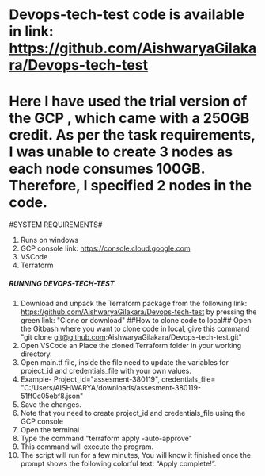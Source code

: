# Devops-tech-test code is available in link: https://github.com/AishwaryaGilakara/Devops-tech-test
# Here I have used the trial version of the GCP , which came with a 250GB credit. As per the task requirements, I was unable to create 3 nodes as each node consumes 100GB. Therefore, I specified 2 nodes in the code. 

#SYSTEM REQUIREMENTS#

1. Runs on windows
2. GCP console link: https://console.cloud.google.com
3. VSCode
4. Terraform

#####    RUNNING DEVOPS-TECH-TEST    #########

1. Download and unpack the Terraform package from the following link: https://github.com/AishwaryaGilakara/Devops-tech-test by pressing the green link: "Clone or download"
##How to clone code to local##
Open the Gitbash where you want to clone code in local, give this command "git clone git@github.com:AishwaryaGilakara/Devops-tech-test.git"
2. Open VSCode an Place the cloned Terraform folder in your working directory.
3. Open main.tf file, inside the file need to update the variables for project_id and credentials_file with your own values.
4. Example- Project_id="assesment-380119", credentials_file= "C:/Users/AISHWARYA/downloads/assesment-380119-51ff0c05ebf8.json"
5. Save the changes.
5. Note that you need to create project_id and credentials_file using the GCP console
6. Open the terminal 
7. Type the command "terraform apply -auto-approve"
8. This command will execute the program.
9. The script will run for a few minutes, You will know it finished once the prompt shows the following colorful text: “Apply complete!”.
